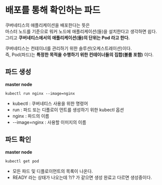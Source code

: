 # 배포를 통해 확인하는 파드 
 
쿠버네티스의 애플리케이션을 배포한다는 뜻은    
마스터 노드를 기준으로 워커 노드에 애플리케이션(들)을 설치한다고 생각하면 쉽다.     
그리고 **쿠버네티스에서의 애플리케이션(들)의 단위는 Pod 라고 한다.**         
   
쿠버네티스는 컨테이너를 관리하기 위한 솔루션(오케스트레이션)이다.     
즉, Pod(파드)는 **특정한 목적을 수행하기 위한 컨테이너들의 집합(볼륨 포함)** 이다.     

## 파드 생성 
**master node**
```shell
kubectl run nginx --image=nginx
```
* kubectl : 쿠버네티스 사용을 위한 명령어 
* run : 파드 또는 디플로이 먼트를 생성하기 위한 kubectl 옵션  
* nginx : 파드의 이름
* --image=nginx : 사용할 이미지의 이름 

## 파드 확인 
**master node**
```shell
kubectl get pod
```
* 모든 파드 및 디플로이먼트의 목록이 나온다.  
* READY 라는 상태가 나오는데 ?/? 가 같으면 생성 완료고 다르면 생성중이다.  







